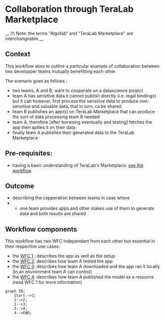 # Collaboration through TeraLab Marketplace

__ /!\ Note: the terms "Algofab" and "TeraLab Marketplace" are interchangeable __

## Context

This workflow aims to outline a particular example of collaboration between two developper teams mutually benefitting each other.

The scenario goes as follows :

* two teams, A and B, want to cooperate on a datascience project
* team A has sensitive data it cannot publish directly (i.e. legal bindings) but it can however, first process the sensitive data to produce non-sensitive and valuable data, that in turn, ca be shared.
* team B publishes an app(s) on TeraLab Marketplace that can produce the sort of data processing team B needed
* team A, therefore [after borwsing eventually and testing] fetches the app then apllies it on their data
* finally team A publishes their generated data to the TeraLab Marketplace

## Pre-requisites:

* having a basic understanding of TeraLab's Marketplace: [see the workflow](../algofab_presentation/README.md) 

## Outcome

* describing the copperation between teams in case where
* * one team provides apps and other makes use of them to generate data and both results are shared 

## Workflow components

This workflow has two WFC independant from each other but essential in their respective use cases: 
* the [WFC 1](./setup/README.md) : describes the app as well as the setup
* the [WFC 2](./workshop/README.md): describes how team A tested the app
* the [WFC 3](./download/README.md): describes how team A downloaded and the app ran it locally (in an environment team A can control)
* the [WFC 4](./publish/README.md): describes how team A published the model as a resource (read WFC 1 for more information)


```mermaid
graph TB;
    Start-->1;
    1-->2;
    1-->3;
    3-->4;
    4-->END;
```